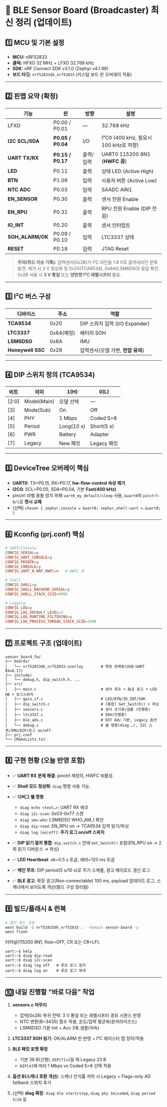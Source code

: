 # 📘 BLE Sensor Board (Broadcaster) 최신 정리 (업데이트)

## 1️⃣ MCU 및 기본 설정

* **MCU:** nRF52833
* **클럭:** HFXO 32 MHz + LFXO 32.768 kHz
* **SDK:** nRF Connect SDK v3.1.0 (Zephyr v4.1.99)
* **보드 타깃:** `nrf52833dk_nrf52833` (커스텀 보드 핀 오버레이 적용)

---

## 2️⃣ 핀맵 요약 (확정)

| 기능               | 핀                 | 방향    | 설명                              |
| ---------------- | ----------------- | ----- | ------------------------------- |
| LFXO             | P0.00 / P0.01     | —     | 32.768 kHz                      |
| **I2C SCL/SDA**  | **P0.05 / P0.04** | I/O   | I²C0 (400 kHz, 필요시 100 kHz로 하향) |
| **UART TX/RX**   | **P0.15 / P0.17** | 출력/입력 | UART0 115200 8N1 (**HWFC 끔**)   |
| **LED**          | P0.11             | 출력    | 상태 LED (Active High)            |
| **BTN**          | P1.09             | 입력    | 사용자 버튼 (Active Low)             |
| **NTC ADC**      | P0.03             | 입력    | SAADC AIN1                      |
| **EN_SENSOR**    | P0.30             | 출력    | 센서 전원 Enable                    |
| **EN_RPU**       | P0.31             | 출력    | RPU 전원 Enable (DIP 전원)          |
| **IO_INT**       | P0.20             | 출력    | 센서 인터럽트                         |
| **SOH_ALARM/OK** | P0.09 / P0.10     | 입력    | LTC3337 상태                      |
| **RESET**        | P0.18             | 입력    | JTAG Reset                      |

> **주의(하드 이슈 기록):** 압력센서(0x28)가 I²C 라인을 1.8 V로 끌어내리던 문제 발견. 제거 시 3 V 정상화 및 0x20(TCA9534), 0x6A(LSM6DSO) 응답 확인. 0x28 사용 시 **3 V 통일** 또는 **양방향 I²C 레벨시프터** 필요.

---

## 3️⃣ I²C 버스 구성

| 디바이스              | 주소       | 역할                        |
| ----------------- | -------- | ------------------------- |
| **TCA9534**       | 0x20     | DIP 스위치 입력 (I/O Expander) |
| **LTC3337**       | 0x64(예정) | 배터리 SOH                   |
| **LSM6DSO**       | 0x6A     | IMU                       |
| **Honeywell SSC** | 0x28     | 압력센서(모델 가변, **전압 유의**)    |

---

## 4️⃣ DIP 스위치 정의 (TCA9534)

| 비트    | 의미          | 1(H)       | 0(L)       |
| ----- | ----------- | ---------- | ---------- |
| [2:0] | Model(Main) | 모델 선택      | —          |
| [3]   | Mode(Sub)   | On         | Off        |
| [4]   | PHY         | 1 Mbps     | Coded S=8  |
| [5]   | Period      | Long(10 s) | Short(5 s) |
| [6]   | PWR         | Battery    | Adapter    |
| [7]   | Legacy      | New 패킷     | Legacy 패킷  |

---

## 5️⃣ DeviceTree 오버레이 핵심

* **UART0**: TX=P0.15, RX=P0.17, **hw-flow-control 속성 제거**
* **I2C0**: SCL=P0.05, SDA=P0.04, 기본 **Fast(400 kHz)**
* pinctrl 라벨 충돌 방지 위해 `uart0_my_default/sleep` 사용, `&uart0`의 `pinctrl-0/1`로 **명시 교체**
* (선택) `chosen { zephyr,console = &uart0; zephyr,shell-uart = &uart0; }`

---

## 6️⃣ Kconfig (prj.conf) 핵심

```conf
# UART/Console
CONFIG_SERIAL=y
CONFIG_UART_CONSOLE=y
CONFIG_PRINTK=y
CONFIG_CONSOLE=y
CONFIG_UART_0_NRF_HWFC=n   # HWFC 끔

# Shell
CONFIG_SHELL=y
CONFIG_SHELL_BACKEND_SERIAL=y
CONFIG_SHELL_STACK_SIZE=4096

# Logging
CONFIG_LOG=y
CONFIG_LOG_DEFAULT_LEVEL=3
CONFIG_LOG_RUNTIME_FILTERING=y
CONFIG_LOG_PROCESS_THREAD_STACK_SIZE=2048
```

---

## 7️⃣ 프로젝트 구조 (업데이트)

```
sensor_board_fw/
├── boards/
│   └── nrf52833dk_nrf52833.overlay        # 확정 핀매핑(USB-UART RX=0.17)
├── include/
│   └── debug.h, dip_switch.h, ...
├── src/
│   ├── main.c                             # 센서 루프 + BLE 광고 + LED HB + 로그스위치
│   ├── gpio_if.c                          # LED/BTN/IO_INT/SOH
│   ├── dip_switch.c                       # (통합) Get_Switch() + 파싱
│   ├── sensors.c                          # 센서 초기화/샘플 (진행중)
│   ├── ltc3337.c                          # SOH(진행중)
│   ├── ble_adv.c                          # EXT Adv 기본, Legacy 옵션
│   └── debug.c                            # 쉘 명령(diag …), I2C 스캔/IMU/DIP/로그 on/off
├── prj.conf
└── CMakeLists.txt
```

---

## 8️⃣ 구현 현황 (오늘 반영 포함)

* ✅ **UART RX 문제 해결**: pinctrl 재정의, HWFC 비활성.
* ✅ **Shell 모드 정상화**: `diag` 명령 사용 가능.
* ✅ **디버그 쉘 명령**

  * `diag echo <text…>`: UART RX 에코
  * `diag i2c-scan`: 0x03–0x77 스캔
  * `diag imu-who`: LSM6DSO WHO_AM_I 확인
  * `diag dip-read`: EN_RPU on → TCA9534 입력 읽기/파싱
  * `diag log [on|off]`: **주기 로그 on/off 스위치**
* ✅ **DIP 읽기 절차 통합**: `dip_switch.c` 안에 `Get_Switch()` 포함(EN_RPU on → 2회 읽기 디바운스 → 파싱)
* ✅ **LED Heartbeat**: ok=0.5 s 토글, 에러=120 ms 토글
* ✅ **메인 루프**: DIP period(5 s/10 s)로 주기 스케줄, 광고 페이로드 갱신 로그
* ✅ **BLE 광고**: 확장 광고(Non-connectable) 100 ms, payload 업데이트 로그. 스캐너에서 보이도록 개선(필드 구성 정리됨)

---

## 9️⃣ 빌드/플래시 & 런북

```bash
# 클린 빌드 권장
west build -b nrf52833dk_nrf52833 . --domain sensor-board -p
west flash
```

터미널(115200 8N1, flow=OFF, CR 또는 CR+LF):

```
uart:~$ help
uart:~$ diag dip-read
uart:~$ diag i2c-scan
uart:~$ diag log off   # 루프 로그 정지
uart:~$ diag log on    # 루프 로그 재개
```

---

## 🔟 내일 진행할 “바로 다음” 작업

1. **sensors.c 마무리**

   * 압력(0x28) 복귀 전략: 3 V 통일 또는 레벨시프터 경유 시퀀스 반영
   * NTC 변환(B=3435) 함수 적용, 온도/압력 평균화(윈저라이즈드)
   * LSM6DSO 기본 init + Acc 3축 샘플(저속)
2. **LTC3337 SOH 읽기**: OK/ALARM 핀 반영 + I²C 레지스터 맵 정의/적용
3. **BLE 패킷 포맷 확정**

   * 기본 38 B(신형), `DIP[7]=1`일 때 Legacy 23 B
   * `DIP[4]`에 따라 1 Mbps vs Coded S=8 선택 적용
4. **옵션 B(스캐너 호환 개선)**: 스캐너 인식률 저하 시 Legacy + Flags-only AD fallback 스위치 추가
5. (선택) **diag 확장**: `diag ble start/stop`, `diag phy 1m|coded`, `diag period 5|10` 등

